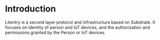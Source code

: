 # Introduction

Litentry is a second layer protocol and infrastructure based on Substrate. It focuses on Identity of person and IoT devices, and the authorization and permissions granted by the Person or IoT devices.
